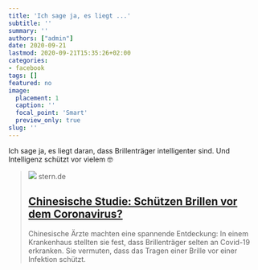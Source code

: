 ```yaml
---
title: 'Ich sage ja, es liegt ...'
subtitle: ''
summary: ''
authors: ["admin"]
date: 2020-09-21
lastmod: 2020-09-21T15:35:26+02:00
categories:
- facebook
tags: []
featured: no
image:
  placement: 1
  caption: ''
  focal_point: 'Smart'
  preview_only: true
slug: ''
---
```

Ich sage ja, es liegt daran, dass Brillenträger intelligenter sind. Und Intelligenz schützt vor vielem 🤓
> [![](https://image.stern.de/9422262/t/br/v2/w1440/r1.7778/-/pic.jpg)](https://www.stern.de/gesundheit/chinesische-studie--schuetzen-brillen-vor-dem-coronavirus--9422260.html)
> stern.de
> ## [Chinesische Studie: Schützen Brillen vor dem Coronavirus?](https://www.stern.de/gesundheit/chinesische-studie--schuetzen-brillen-vor-dem-coronavirus--9422260.html)
>
>Chinesische Ärzte machten eine spannende Entdeckung: In einem Krankenhaus stellten sie fest, dass Brillenträger selten an Covid-19 erkranken. Sie vermuten, dass das Tragen einer Brille vor einer Infektion schützt.


